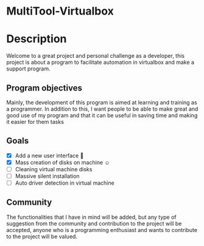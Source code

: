 # MultiTool-Virtualbox

# Description
Welcome to a great project and personal challenge as a developer, this project is about a program to facilitate automation in virtualbox and make a support program.

## Program objectives
Mainly, the development of this program is aimed at learning and training as a programmer. In addition to this, I want people to be able to make great and good use of my program and that it can be useful in saving time and making it easier for them tasks

## Goals
- [x] Add a new user interface :tada:
- [x] Mass creation of disks on machine :relaxed:
- [ ] Cleaning virtual machine disks
- [ ] Massive silent installation
- [ ] Auto driver detection in virtual machine

## Community
The functionalities that I have in mind will be added, but any type of suggestion from the community and contribution to the project will be accepted, anyone who is a programming enthusiast and wants to contribute to the project will be valued.
